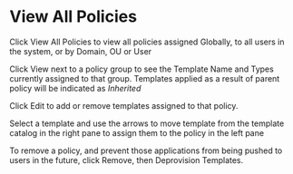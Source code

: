 # View All Policies

Click View All Policies to view all policies assigned Globally, to all users in the system, or by Domain, OU or User

Click View next to a policy group to see the Template Name and Types currently assigned to that group. Templates applied as a result of parent policy will be indicated as *Inherited* 

Click Edit to add or remove templates assigned to that policy. 

Select a template and use the arrows to move template from the template catalog in the right pane to assign them to the policy in the left pane

To remove a policy, and prevent those applications from being pushed to users in the future, click Remove, then Deprovision Templates.
